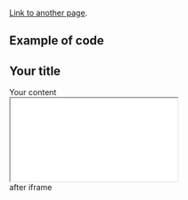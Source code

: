 [Link to another page](./another-page.html).

<h2>Example of code</h2>

<div class="container">
    <div class="block two first">
        <h2>Your title</h2>
        <div >
            Your content
        </div>
    </div>
</div>

<iframe src="www.google.ca"> FRAME HERE </iframe>

<div >
    after iframe
</div>
